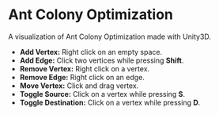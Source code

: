 # Ant Colony Optimization
A visualization of Ant Colony Optimization made with Unity3D.


* **Add Vertex:** Right click on an empty space.
* **Add Edge:** Click two vertices while pressing **Shift**.
* **Remove Vertex:** Right click on a vertex.
* **Remove Edge:** Right click on an edge.
* **Move Vertex:** Click and drag vertex.
* **Toggle Source:** Click on a vertex while pressing **S**.
* **Toggle Destination:** Click on a vertex while pressing **D**.